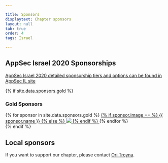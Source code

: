 ```yaml
---

title: Sponsors
displaytext: Chapter sponsors
layout: null
tab: true
order: 4
tags: Israel

---
```


## AppSec Israel 2020 Sponsorships

[AppSec Israel 2020 detailed sponsorship tiers and options can be found in AppSec IL site](https://appsecil.org/Sponsors)

{% if site.data.sponsors.gold %}
### Gold Sponsors 
<div class="sponsor-tier">
  {% for sponsor in site.data.sponsors.gold %}
	  <span class="sponsor gold-sponsor">
		<a href="{{ sponsor.url }}" title="{{ sponsor.name }}" target="_blank">
		  {% if sponsor.image == %}
			<span>{{ sponsor.name }}</span>
		  {% else %} 
			<img src="assets/images/Sponsors/{{ sponsor.image }}">
		  {% endif %}
		</a>
	  </span>
  {% endfor %}
</div>
{% endif %}

## Local sponsors

If you want to support our chapter, please contact [Ori Troyna](mailto:ori.troyna@owasp.org). 

